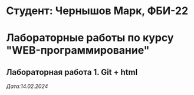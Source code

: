 # Студент: Чернышов Марк, ФБИ-22
# Лабораторные работы по курсу "WEB-программирование"
## Лабораторная работа 1. Git + html
*Дата:14.02.2024*
